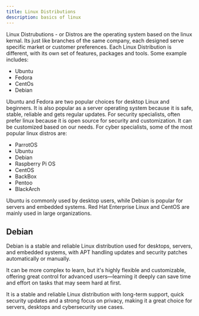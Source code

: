 ```yaml
---
title: Linux Distributions
description: basics of linux
---
```


Linux Distrubutions - or Distros are the operating system based on the linux kernal. Its just like branches of the same company, each designed serve specific market or customer preferences. Each Linux Distribution is different, with its own set of features, packages and tools. Some example includes:
- Ubuntu
- Fedora
- CentOs
- Debian

Ubuntu and Fedora are
two popular choices for desktop Linux and beginners. It is also popular as a server operating system because it is safe, stable, reliable and gets regular updates. For security specialists, often prefer linux because it is open source for security and customization. It can be customized based on our needs. For cyber specialists, some of the most popular linux distros are:
- ParrotOS
- Ubuntu
- Debian
- Raspberry Pi OS
- CentOS
- BackBox
- Pentoo
- BlackArch

Ubuntu is commonly used by desktop users, while Debian is popular for servers and embedded systems. Red Hat Enterprise Linux and CentOS are mainly used in large organizations. 

## Debian

Debian is a stable and reliable Linux distribution used for desktops, servers, and embedded systems, with APT handling updates and security patches automatically or manually.

It can be more complex to learn, but it's highly flexible and customizable, offering great control for advanced users—learning it deeply can save time and effort on tasks that may seem hard at first.

It is a stable and reliable Linux distribution with long-term support, quick security updates and a strong focus on privacy, making it a great choice for servers, desktops and cybersecurity use cases.